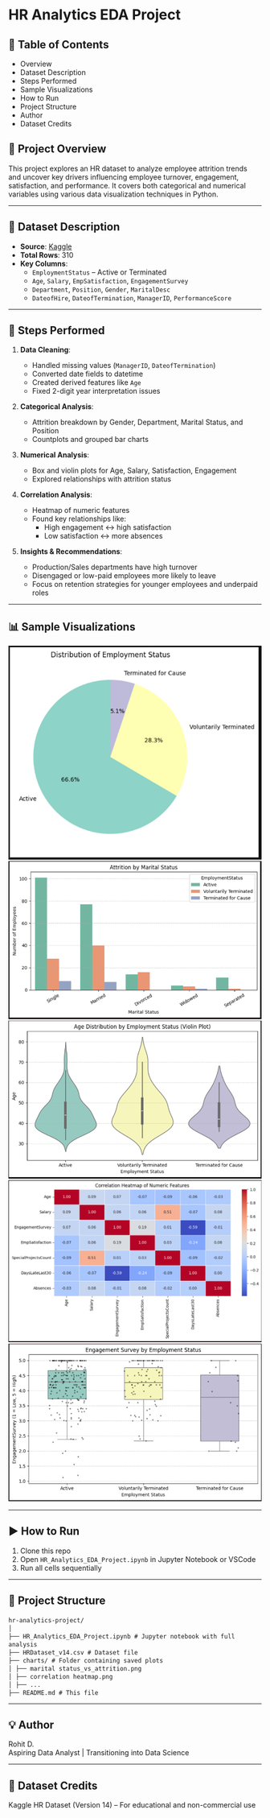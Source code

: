 # HR Analytics EDA Project

## 📂 Table of Contents
- Overview
- Dataset Description
- Steps Performed
- Sample Visualizations
- How to Run
- Project Structure
- Author
- Dataset Credits

## 📌 Project Overview

This project explores an HR dataset to analyze employee attrition trends and uncover key drivers influencing employee turnover, engagement, satisfaction, and performance. It covers both categorical and numerical variables using various data visualization techniques in Python.

---

## 🧮 Dataset Description

- **Source**: [Kaggle](HRDataset_v14.csv)
- **Total Rows**: 310
- **Key Columns**:
  - `EmploymentStatus` – Active or Terminated
  - `Age`, `Salary`, `EmpSatisfaction`, `EngagementSurvey`
  - `Department`, `Position`, `Gender`, `MaritalDesc`
  - `DateofHire`, `DateofTermination`, `ManagerID`, `PerformanceScore`

---

## 🧼 Steps Performed

1. **Data Cleaning**:
   - Handled missing values (`ManagerID`, `DateofTermination`)
   - Converted date fields to datetime
   - Created derived features like `Age`
   - Fixed 2-digit year interpretation issues

2. **Categorical Analysis**:
   - Attrition breakdown by Gender, Department, Marital Status, and Position
   - Countplots and grouped bar charts

3. **Numerical Analysis**:
   - Box and violin plots for Age, Salary, Satisfaction, Engagement
   - Explored relationships with attrition status

4. **Correlation Analysis**:
   - Heatmap of numeric features
   - Found key relationships like:
     - High engagement ↔ high satisfaction
     - Low satisfaction ↔ more absences

5. **Insights & Recommendations**:
   - Production/Sales departments have high turnover
   - Disengaged or low-paid employees more likely to leave
   - Focus on retention strategies for younger employees and underpaid roles

---

## 📊 Sample Visualizations

![Distribution of Employment by Status](charts/EmpStatus_Distribution.PNG)
![Attrition by Marital Status](charts/Attrition_by_Marital_Status.PNG)
![Age vs Attrition](charts/Age_vs_EmpStatus.PNG)
![Correlation Heatmap](charts/Correlation_Heatmap.PNG)
![Engagement Status by Employment Status](charts/Survey_vs_EmpStatus.PNG)

---

## ▶️ How to Run

1. Clone this repo  
2. Open `HR_Analytics_EDA_Project.ipynb` in Jupyter Notebook or VSCode  
3. Run all cells sequentially 

---

## 📁 Project Structure
```
hr-analytics-project/
│
├── HR_Analytics_EDA_Project.ipynb # Jupyter notebook with full analysis
├── HRDataset_v14.csv # Dataset file
├── charts/ # Folder containing saved plots
│ ├── marital status_vs_attrition.png
│ ├── correlation heatmap.png
│ ├── ...
├── README.md # This file
```

---

## 💡 Author

Rohit D.  
Aspiring Data Analyst | Transitioning into Data Science

---

## 🔗 Dataset Credits

Kaggle HR Dataset (Version 14) – For educational and non-commercial use
